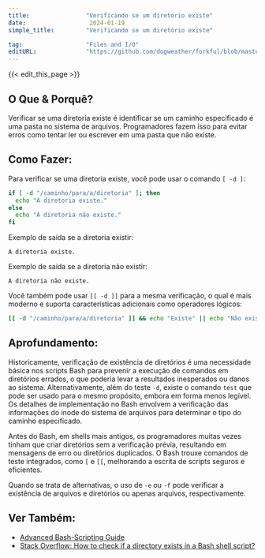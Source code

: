 ```yaml
---
title:                "Verificando se um diretório existe"
date:                  2024-01-19
simple_title:         "Verificando se um diretório existe"

tag:                  "Files and I/O"
editURL:              "https://github.com/dogweather/forkful/blob/master/content/pt/bash/checking-if-a-directory-exists.md"
---
```


{{< edit_this_page >}}

## O Que & Porquê?

Verificar se uma diretoria existe é identificar se um caminho especificado é uma pasta no sistema de arquivos. Programadores fazem isso para evitar erros como tentar ler ou escrever em uma pasta que não existe.

## Como Fazer:

Para verificar se uma diretoria existe, você pode usar o comando `[ -d ]`:

```Bash
if [ -d "/caminho/para/a/diretoria" ]; then
  echo "A diretoria existe."
else
  echo "A diretoria não existe."
fi
```

Exemplo de saída se a diretoria existir:

```
A diretoria existe.
```

Exemplo de saída se a diretoria não existir:

```
A diretoria não existe.
```

Você também pode usar `[[ -d ]]` para a mesma verificação, o qual é mais moderno e suporta características adicionais como operadores lógicos:

```Bash
[[ -d "/caminho/para/a/diretoria" ]] && echo "Existe" || echo "Não existe"
```

## Aprofundamento:

Historicamente, verificação de existência de diretórios é uma necessidade básica nos scripts Bash para prevenir a execução de comandos em diretórios errados, o que poderia levar a resultados inesperados ou danos ao sistema. Alternativamente, além do teste `-d`, existe o comando `test` que pode ser usado para o mesmo propósito, embora em forma menos legível. Os detalhes de implementação no Bash envolvem a verificação das informações do inode do sistema de arquivos para determinar o tipo do caminho especificado.

Antes do Bash, em shells mais antigos, os programadores muitas vezes tinham que criar diretórios sem a verificação prévia, resultando em mensagens de erro ou diretórios duplicados. O Bash trouxe comandos de teste integrados, como `[` e `[[`, melhorando a escrita de scripts seguros e eficientes.

Quando se trata de alternativas, o uso de `-e` ou `-f` pode verificar a existência de arquivos e diretórios ou apenas arquivos, respectivamente.

## Ver Também:

- [Advanced Bash-Scripting Guide](http://tldp.org/LDP/abs/html/)
- [Stack Overflow: How to check if a directory exists in a Bash shell script?](https://stackoverflow.com/questions/59838/check-if-a-directory-exists-in-a-shell-script)
